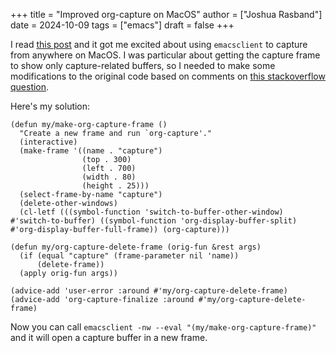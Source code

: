 +++
title = "Improved org-capture on MacOS"
author = ["Joshua Rasband"]
date = 2024-10-09
tags = ["emacs"]
draft = false
+++

I read [this post](https://macowners.club/posts/org-capture-from-everywhere-macos/) and it got me excited about using `emacsclient` to capture from
anywhere on MacOS. I was particular about getting the capture frame to show only
capture-related buffers, so I needed to make some modifications to the original
code based on comments on [this stackoverflow question](https://emacs.stackexchange.com/questions/46460/org-capture-frame-with-no-splits).

Here's my solution:

```text
(defun my/make-org-capture-frame ()
  "Create a new frame and run `org-capture'."
  (interactive)
  (make-frame '((name . "capture")
                (top . 300)
                (left . 700)
                (width . 80)
                (height . 25)))
  (select-frame-by-name "capture")
  (delete-other-windows)
  (cl-letf (((symbol-function 'switch-to-buffer-other-window) #'switch-to-buffer) ((symbol-function 'org-display-buffer-split) #'org-display-buffer-full-frame)) (org-capture)))

(defun my/org-capture-delete-frame (orig-fun &rest args)
  (if (equal "capture" (frame-parameter nil 'name))
      (delete-frame))
  (apply orig-fun args))

(advice-add 'user-error :around #'my/org-capture-delete-frame)
(advice-add 'org-capture-finalize :around #'my/org-capture-delete-frame)
```

Now you can call `emacsclient -nw --eval "(my/make-org-capture-frame)"` and it
will open a capture buffer in a new frame.
